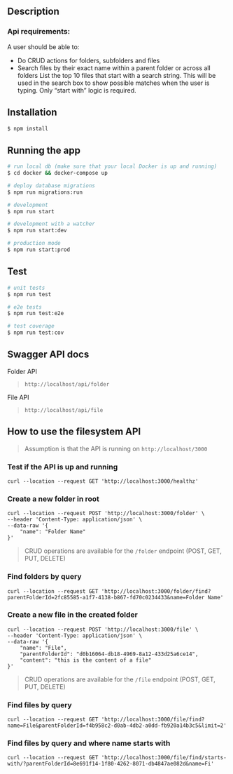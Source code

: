 ## Description

### Api requirements:

A user should be able to:
- Do CRUD actions for folders, subfolders and files
- Search files by their exact name within a parent folder or across all folders
List the top 10 files that start with a search string.
This will be used in the search box to show possible matches when the user is
typing. Only “start with” logic is required.

## Installation

```bash
$ npm install
```

## Running the app

```bash
# run local db (make sure that your local Docker is up and running)
$ cd docker && docker-compose up

# deploy database migrations
$ npm run migrations:run

# development
$ npm run start

# development with a watcher
$ npm run start:dev

# production mode
$ npm run start:prod
```

## Test

```bash
# unit tests
$ npm run test

# e2e tests
$ npm run test:e2e

# test coverage
$ npm run test:cov
```

## Swagger API docs

Folder API
> `http://localhost/api/folder`

File API
> `http://localhost/api/file`

## How to use the filesystem API

> Assumption is that the API is running on `http://localhost/3000`

### Test if the API is up and running
```
curl --location --request GET 'http://localhost:3000/healthz'
```

### Create a new folder in root
```
curl --location --request POST 'http://localhost:3000/folder' \
--header 'Content-Type: application/json' \
--data-raw '{
    "name": "Folder Name"
}'
```
> CRUD operations are available for the `/folder` endpoint (POST, GET, PUT, DELETE)

### Find folders by query
```
curl --location --request GET 'http://localhost:3000/folder/find?parentFolderId=2fc85585-a1f7-4138-b867-fd70c0234433&name=Folder Name'
```

### Create a new file in the created folder
```
curl --location --request POST 'http://localhost:3000/file' \
--header 'Content-Type: application/json' \
--data-raw '{
    "name": "File",
    "parentFolderId": "d0b16064-db18-4969-8a12-433d25a6ce14",
    "content": "this is the content of a file"
}'
```
> CRUD operations are available for the `/file` endpoint (POST, GET, PUT, DELETE)

### Find files by query

```
curl --location --request GET 'http://localhost:3000/file/find?name=File&parentFolderId=f4b958c2-d0ab-4db2-a0dd-fb920a14b3c5&limit=2'
```

### Find files by query and where name starts with
```
curl --location --request GET 'http://localhost:3000/file/find/starts-with/?parentFolderId=8e691f14-1f80-4262-8071-db4847ae082d&name=Fi'
```